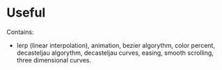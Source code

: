 # Useful

Contains:
- lerp (linear interpolation), animation, bezier algorythm, color percent, decasteljau algorythm, decasteljau curves, easing, smooth scrolling, three dimensional curves.